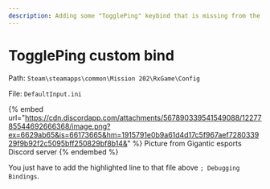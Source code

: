 ```yaml
---
description: Adding some "TogglePing" keybind that is missing from the game
---
```


# TogglePing custom bind

Path: `Steam\steamapps\common\Mission 202\RxGame\Config`

File: `DefaultInput.ini`

{% embed url="https://cdn.discordapp.com/attachments/567890339541549088/1227785544692666368/image.png?ex=6629ab65&is=66173665&hm=1915791e0b9a61d4d17c5f967aef728033929f9b92f2c5095bff250829bf8b14&" %}
Picture from Gigantic esports Discord server
{% endembed %}

You just have to add the highlighted line to that file above `; Debugging Bindings`.
